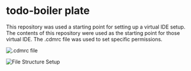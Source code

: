 # todo-boiler plate
This repository was used a starting point for setting up a virtual IDE setup. The contents of this repository were used as the starting point for those virtual IDE.
The .cdmrc file was used to set specific permissions.

![.cdmrc file](https://github.com/divyKS/todo-boilerplate/assets/99929901/758dcf0b-c850-4fb8-9b76-222e6f7ce31c)

![File Structure Setup](https://github.com/divyKS/todo-boilerplate/assets/99929901/7e9888bd-17a4-45c4-ac71-b9f447af8505)
